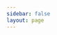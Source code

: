 ```yaml
---
sidebar: false
layout: page
---
```


<div id="root"></div>

<style>
  #root {
    width: 100%;
    height: 100%;
  }
  .cm-editor {
    padding: 0px 0px 10px 0px;
    width: 100%;
    height: 100%;
    outline: 0 !important;
  }
  .ͼ2 .cm-gutters {
    background-color: transparent;
    border-width: 0 !important;
  }
</style>

<script setup>
  import { onMounted } from 'vue';
  import { purrmd, purrmdTheme } from 'purrmd';
  import { EditorView } from '@codemirror/view';
  import { basicSetup } from 'codemirror';

  const documentText = __INIT_DOCUMENT;

  onMounted(() => {
    const view = new EditorView({
      doc: documentText,
      parent: document.getElementById('root'),
      extensions: [
        basicSetup,
        EditorView.lineWrapping,
        purrmd({
          formattingDisplayMode: 'auto',
        }),
        purrmdTheme({
          mode: 'light',
        }),
      ],
    });
  });
</script>

